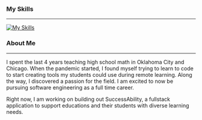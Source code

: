 
### My Skills
---
[![My Skills](https://skills.thijs.gg/icons?i=java,postgres,html,css,js,nodejs)](https://skills.thijs.gg)


### About Me
---
I spent the last 4 years teaching high school math in Oklahoma City and Chicago. When the pandemic started, I found myself trying to learn to code to start creating tools my students could use during remote learning. Along the way, I discovered a passion for the field. I am excited to now be pursuing software engineering as a full time career. 

Right now, I am working on building out SuccessAbility, a fullstack application to support educations and their students with diverse learning needs. 
